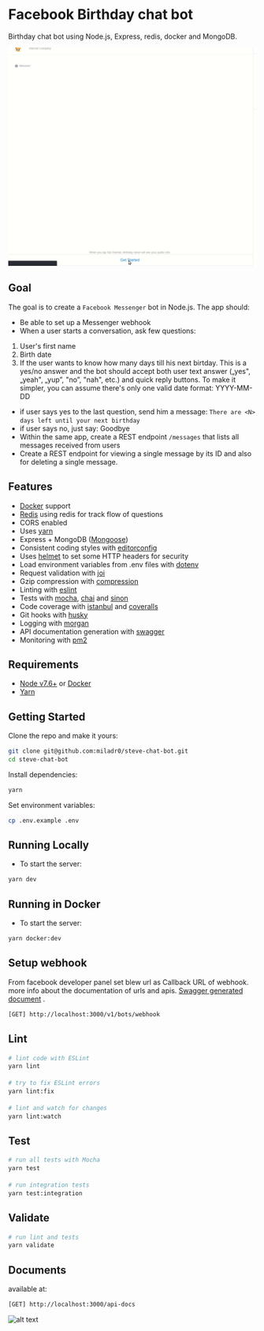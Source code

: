 # Facebook Birthday chat bot


Birthday chat bot using Node.js, Express, redis, docker and MongoDB.

![alt text](demo.gif)

## Goal

The goal is to create a ```Facebook Messenger``` bot in Node.js. The app should:
- Be able to set up a Messenger webhook
- When a user starts a conversation, ask few questions:
1. User's first name
2. Birth date
3. If the user wants to know how many days till his next birtday. This is a yes/no answer
and the bot should accept both user text answer („yes", „yeah", „yup”, "no”, "nah", etc.)
and quick reply buttons. To make it simpler, you can assume there's only one valid
date format: YYYY-MM-DD
- if user says yes to the last question, send him a message: ```There are <N> days left until your next birthday```
- if user says no, just say: Goodbye
- Within the same app, create a REST endpoint ```/messages``` that lists all messages received
from users
- Create a REST endpoint for viewing a single message by its ID and also for deleting a
single message.

## Features

 - [Docker](https://www.docker.com/) support
 - [Redis](https://redis.io/) using redis for track flow of questions
 - CORS enabled
 - Uses [yarn](https://yarnpkg.com)
 - Express + MongoDB ([Mongoose](http://mongoosejs.com/))
 - Consistent coding styles with [editorconfig](http://editorconfig.org)
 - Uses [helmet](https://github.com/helmetjs/helmet) to set some HTTP headers for security
 - Load environment variables from .env files with [dotenv](https://github.com/rolodato/dotenv-safe)
 - Request validation with [joi](https://github.com/hapijs/joi)
 - Gzip compression with [compression](https://github.com/expressjs/compression)
 - Linting with [eslint](http://eslint.org)
 - Tests with [mocha](https://mochajs.org), [chai](http://chaijs.com) and [sinon](http://sinonjs.org)
 - Code coverage with [istanbul](https://istanbul.js.org) and [coveralls](https://coveralls.io)
 - Git hooks with [husky](https://github.com/typicode/husky) 
 - Logging with [morgan](https://github.com/expressjs/morgan)
 - API documentation generation with [swagger](https://swagger.io)
 - Monitoring with [pm2](https://github.com/Unitech/pm2)

## Requirements

 - [Node v7.6+](https://nodejs.org/en/download/current/) or [Docker](https://www.docker.com/)
 - [Yarn](https://yarnpkg.com/en/docs/install)

## Getting Started

Clone the repo and make it yours:

```bash
git clone git@github.com:miladr0/steve-chat-bot.git
cd steve-chat-bot

```

Install dependencies:

```bash
yarn
```

Set environment variables:

```bash
cp .env.example .env
```

## Running Locally
- To start the server:
```bash
yarn dev
```

## Running in Docker

- To start the server:
```bash
yarn docker:dev
```
## Setup webhook
From facebook developer panel set blew url as Callback URL of webhook. more info about the documentation of urls and apis. [Swagger generated document](#Documents) .
 ```bash
[GET] http://localhost:3000/v1/bots/webhook
 ```
## Lint

```bash
# lint code with ESLint
yarn lint

# try to fix ESLint errors
yarn lint:fix

# lint and watch for changes
yarn lint:watch
```

## Test

```bash
# run all tests with Mocha
yarn test

# run integration tests
yarn test:integration
```

## Validate

```bash
# run lint and tests
yarn validate
```

## Documents
available at:
 ```bash
[GET] http://localhost:3000/api-docs
 ```
![alt text](https://i.imgur.com/55hCyKE.png) 
